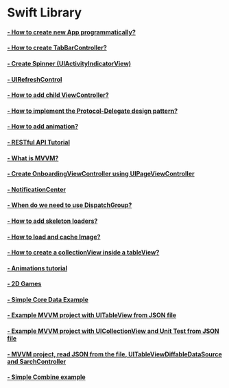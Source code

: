 # Swift Library

#### <a href="https://github.com/MityaKimchanskii/Spotify_API/tree/main/NoStoryboard">- How to create new App programmatically? </a>
#### <a href="https://github.com/MityaKimchanskii/Spotify_API/tree/main/TabBarController">- How to create TabBarController? </a>
#### <a href="https://github.com/MityaKimchanskii/Spotify_API/tree/main/SpinnerUIActivityIndicatorView">- Create Spinner (UIActivityIndicatorView) </a>
#### <a href="https://github.com/MityaKimchanskii/Spotify_API/tree/main/RefreshControl">- UIRefreshControl </a>
#### <a href="https://github.com/MityaKimchanskii/Spotify_API/tree/main/Add_Child_Class_to_ViewController">- How to add child ViewController? </a>
#### <a href="https://github.com/MityaKimchanskii/Spotify_API/tree/main/ProtocolDelegateButtonTapped">- How to implement the Protocol-Delegate design pattern? </a>
#### <a href="https://github.com/MityaKimchanskii/Spotify_API/tree/main/Simple_Animation">- How to add animation? </a>
#### <a href="https://github.com/MityaKimchanskii/Spotify_API/tree/main/RestAPI">- RESTful API Tutorial</a>
#### <a href="https://github.com/MityaKimchanskii/Spotify_API/tree/main/MVVMExample">- What is MVVM? </a>
#### <a href="https://github.com/MityaKimchanskii/Spotify_API/tree/main/UIPageViewControllerExample">- Create OnboardingViewController using UIPageViewController </a>
#### <a href="https://github.com/MityaKimchanskii/Spotify_API/tree/main/NotificationCenter">- NotificationCenter </a>
#### <a href="https://github.com/MityaKimchanskii/Spotify_API/tree/main/DispatchGroup">- When do we need to use DispatchGroup? </a>
#### <a href="https://github.com/MityaKimchanskii/Spotify_API/tree/main/Skeleton">- How to add skeleton loaders? </a>
#### <a href="https://github.com/MityaKimchanskii/Spotify_API/tree/main/ImageLoader">- How to load and cache Image? </a>
#### <a href="https://github.com/MityaKimchanskii/Spotify_API/tree/main/CollectionViewInsideTableView">- How to create a collectionView inside a tableView? </a>
#### <a href="https://github.com/MityaKimchanskii/Spotify_API/tree/main/ViewAnimation">- Animations tutorial </a>
#### <a href="https://github.com/MityaKimchanskii/Spotify_API/tree/main/Games">- 2D Games </a>
#### <a href="https://github.com/MityaKimchanskii/Spotify_API/tree/main/Example_Core_Data">- Simple Core Data Example </a>
#### <a href="https://github.com/MityaKimchanskii/Spotify_API/tree/main/MVVM_TableView_ReadFromJSONFile">- Example MVVM project with UITableView from JSON file </a>
#### <a href="https://github.com/MityaKimchanskii/Spotify_API/tree/main/MVVM_CollectionView_JSON_CoreData">- Example MVVM project with UICollectionView and Unit Test from JSON file </a>
#### <a href="https://github.com/MityaKimchanskii/Spotify_API/tree/main/BobsBurgersApp">- MVVM project, read JSON from the file, UITableViewDiffableDataSource and SarchController  </a>
#### <a href="https://github.com/MityaKimchanskii/Spotify_API/tree/main/SimpleCombineApp">- Simple Combine example </a>

